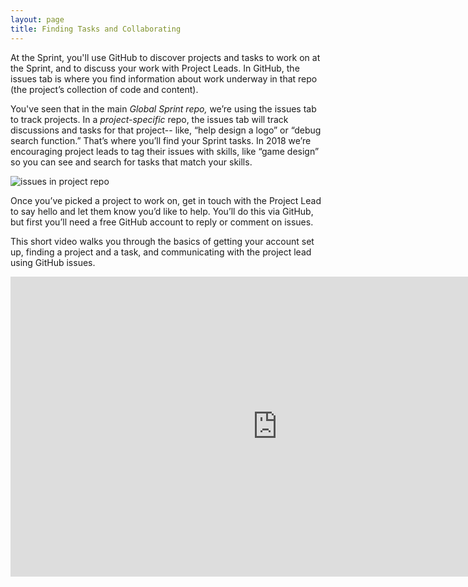 ```yaml
---
layout: page
title: Finding Tasks and Collaborating
---
```


At the Sprint, you'll use GitHub to discover projects and tasks to work on at the Sprint, and to discuss your work with Project Leads. In GitHub, the issues tab is where you find information about work underway in that repo (the project’s collection of code and content). 

You've seen that in the main *Global Sprint repo,* we’re using the issues tab to track projects. In a *project-specific* repo, the issues tab will track discussions and tasks for that project-- like, “help design a logo” or  “debug search function.” That’s where you’ll find your Sprint tasks. In 2018 we’re encouraging project leads to tag their issues with skills, like “game design” so you can see and search for tasks that match your skills. 

![issues in project repo](https://github.com/mozilla/global-sprint/blob/master/img/project-issues.png)

Once you’ve picked a project to work on, get in touch with the Project Lead to say hello and let them know you’d like to help. You’ll do this via GitHub, but first you’ll need a free GitHub account to reply or comment on issues. 

This short video walks you through the basics of getting your account set up, finding a project and a task, and communicating with the project lead using GitHub issues. 

<iframe width="853" height="480" src="https://www.youtube.com/embed/N4Bl54_Xxis" frameborder="0" allowfullscreen></iframe> 

